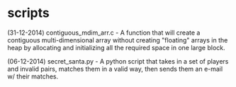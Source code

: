 scripts
=======

(31-12-2014) contiguous_mdim_arr.c - A function that will create a contiguous multi-dimensional array without creating "floating" arrays in the heap by allocating and initializing all the required space in one large block.

(06-12-2014) secret_santa.py - A python script that takes in a set of players and invalid pairs, matches them in a valid way, then sends them an e-mail w/ their matches.
